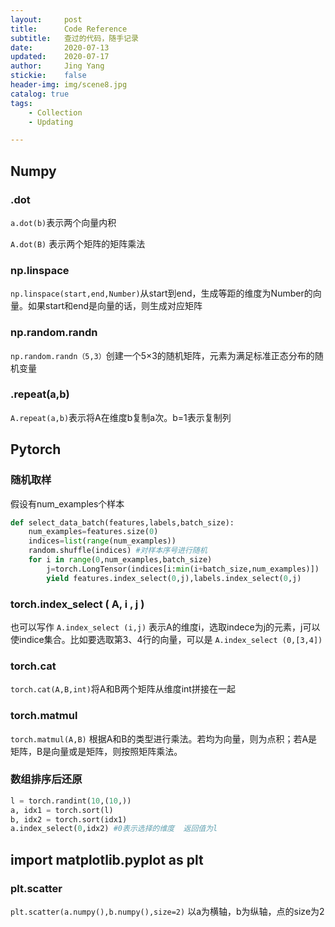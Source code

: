 ```yaml
---
layout:     post
title:      Code Reference
subtitle:   查过的代码，随手记录
date:       2020-07-13
updated:    2020-07-17
author:     Jing Yang
stickie:    false
header-img: img/scene8.jpg
catalog: true
tags:
    - Collection	
    - Updating

---
```


## Numpy

### .dot

`a.dot(b)`表示两个向量内积

`A.dot(B)` 表示两个矩阵的矩阵乘法

### np.linspace

`np.linspace(start,end,Number)`从start到end，生成等距的维度为Number的向量。如果start和end是向量的话，则生成对应矩阵

### np.random.randn

`np.random.randn（5,3）`创建一个5×3的随机矩阵，元素为满足标准正态分布的随机变量

### .repeat(a,b)

`A.repeat(a,b)`表示将A在维度b复制a次。b=1表示复制列

## Pytorch

### 随机取样

假设有num_examples个样本

```python
def select_data_batch(features,labels,batch_size):
    num_examples=features.size(0)
	indices=list(range(num_examples))
	random.shuffle(indices) #对样本序号进行随机
	for i in range(0,num_examples,batch_size)
		j=torch.LongTensor(indices[i:min(i+batch_size,num_examples)]) 
    	yield features.index_select(0,j),labels.index_select(0,j)
```

### torch.index_select ( A, i , j )

也可以写作 `A.index_select (i,j)` 表示A的维度i，选取indece为j的元素，j可以使indice集合。比如要选取第3、4行的向量，可以是 ``A.index_select (0,[3,4])``

### torch.cat

`torch.cat(A,B,int)`将A和B两个矩阵从维度int拼接在一起

### torch.matmul

`torch.matmul(A,B)` 根据A和B的类型进行乘法。若均为向量，则为点积；若A是矩阵，B是向量或是矩阵，则按照矩阵乘法。

### 数组排序后还原 

```python
l = torch.randint(10,(10,))
a, idx1 = torch.sort(l)
b, idx2 = torch.sort(idx1)
a.index_select(0,idx2) #0表示选择的维度  返回值为l
```



## import matplotlib.pyplot as plt

### plt.scatter

`plt.scatter(a.numpy(),b.numpy(),size=2)` 以a为横轴，b为纵轴，点的size为2

